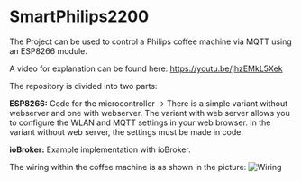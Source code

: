 # SmartPhilips2200

The Project can be used to control a Philips coffee machine via MQTT using an ESP8266 module.

A video for explanation can be found here:
https://youtu.be/jhzEMkL5Xek

The repository is divided into two parts:

**ESP8266:** Code for the microcontroller
-> There is a simple variant without webserver and one with webserver. The variant with web server allows you to configure the WLAN and MQTT settings in your web browser. In the variant without web server, the settings must be made in code.

**ioBroker:** Example implementation with ioBroker.

The wiring within the coffee machine is as shown in the picture:
![Wiring](https://github.com/chris7topher/SmartPhilips2200/blob/master/images/wiring.png)
